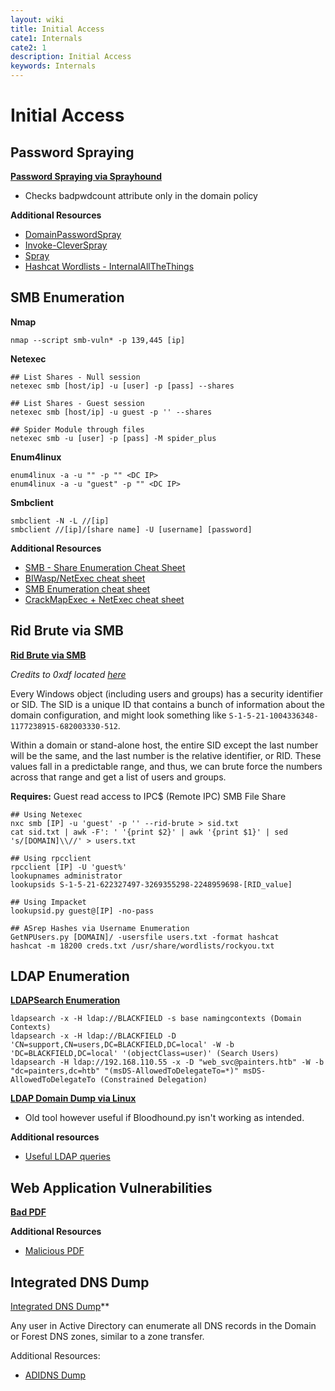 ```yaml
---
layout: wiki
title: Initial Access
cate1: Internals
cate2: 1
description: Initial Access
keywords: Internals
---
```


# Initial Access

## Password Spraying
**[Password Spraying via Sprayhound](https://github.com/Hackndo/sprayhound)**
  - Checks badpwdcount attribute only in the domain policy

**Additional Resources**
  - [DomainPasswordSpray](https://github.com/dafthack/DomainPasswordSpray)
  - [Invoke-CleverSpray](https://github.com/wavestone-cdt/Invoke-CleverSpray)
  - [Spray](https://github.com/Greenwolf/Spray)
  - [Hashcat Wordlists - InternalAllTheThings](https://swisskyrepo.github.io/InternalAllTheThings/cheatsheets/hash-cracking/#hashcat-install)

## SMB Enumeration
**Nmap**

```
nmap --script smb-vuln* -p 139,445 [ip]
```

**Netexec**
```
## List Shares - Null session
netexec smb [host/ip] -u [user] -p [pass] --shares

## List Shares - Guest session
netexec smb [host/ip] -u guest -p '' --shares

## Spider Module through files
netexec smb -u [user] -p [pass] -M spider_plus
```

**Enum4linux**

```
enum4linux -a -u "" -p "" <DC IP>
enum4linux -a -u "guest" -p "" <DC IP>
```

**Smbclient**
```
smbclient -N -L //[ip]
smbclient //[ip]/[share name] -U [username] [password]
```

**Additional Resources**
  - [SMB - Share Enumeration Cheat Sheet](https://0xdf.gitlab.io/2024/03/21/smb-cheat-sheet.html)
  - [BIWasp/NetExec cheat sheet](https://github.com/BlWasp/NetExec-Cheatsheet)
  - [SMB Enumeration cheat sheet](https://0xdf.gitlab.io/2024/03/21/smb-cheat-sheet.html)
  - [CrackMapExec + NetExec cheat sheet](https://github.com/seriotonctf/cme-nxc-cheat-sheet)

## Rid Brute via SMB
**[Rid Brute via SMB](https://medium.com/@e.escalante.jr/active-directory-workshop-brute-forcing-the-domain-server-using-crackmapexec-pt-6-feab1c43d970)**

*Credits to 0xdf located [here](https://0xdf.gitlab.io/2024/03/21/smb-cheat-sheet.html)*

Every Windows object (including users and groups) has a security identifier or SID. The SID is a unique ID that contains a bunch of information about the domain configuration, and might look something like `S-1-5-21-1004336348-1177238915-682003330-512`.

Within a domain or stand-alone host, the entire SID except the last number will be the same, and the last number is the relative identifier, or RID. These values fall in a predictable range, and thus, we can brute force the numbers across that range and get a list of users and groups.

**Requires:** Guest read access to IPC$ (Remote IPC) SMB File Share 
```
## Using Netexec
nxc smb [IP] -u 'guest' -p '' --rid-brute > sid.txt
cat sid.txt | awk -F': ' '{print $2}' | awk '{print $1}' | sed 's/[DOMAIN]\\//' > users.txt

## Using rpcclient
rpcclient [IP] -U 'guest%'
lookupnames administrator
lookupsids S-1-5-21-622327497-3269355298-2248959698-[RID_value]

## Using Impacket
lookupsid.py guest@[IP] -no-pass

## ASrep Hashes via Username Enumeration
GetNPUsers.py [DOMAIN]/ -usersfile users.txt -format hashcat
hashcat -m 18200 creds.txt /usr/share/wordlists/rockyou.txt
```

## LDAP Enumeration
**[LDAPSearch Enumeration](https://notes.benheater.com/books/active-directory/page/ldapsearch)**

```
ldapsearch -x -H ldap://BLACKFIELD -s base namingcontexts (Domain Contexts)
ldapsearch -x -H ldap://BLACKFIELD -D 'CN=support,CN=users,DC=BLACKFIELD,DC=local' -W -b 'DC=BLACKFIELD,DC=local' '(objectClass=user)' (Search Users)
ldapsearch -H ldap://192.168.110.55 -x -D "web_svc@painters.htb" -W -b "dc=painters,dc=htb" "(msDS-AllowedToDelegateTo=*)" msDS-AllowedToDelegateTo (Constrained Delegation)
```

**[LDAP Domain Dump via Linux](https://github.com/dirkjanm/ldapdomaindump)**
  - Old tool however useful if Bloodhound.py isn't working as intended.

**Additional resources**
  - [Useful LDAP queries](https://podalirius.net/en/articles/useful-ldap-queries-for-windows-active-directory-pentesting/)

## Web Application Vulnerabilities
**[Bad PDF](https://github.com/deepzec/Bad-Pdf)**

**Additional Resources**
  - [Malicious PDF](https://github.com/jonaslejon/malicious-pdf)

## Integrated DNS Dump
[Integrated DNS Dump](https://github.com/dirkjanm/adidnsdump)**

Any user in Active Directory can enumerate all DNS records in the Domain or Forest DNS zones, similar to a zone transfer.

Additional Resources:
  - [ADIDNS Dump](https://dirkjanm.io/getting-in-the-zone-dumping-active-directory-dns-with-adidnsdump/)
